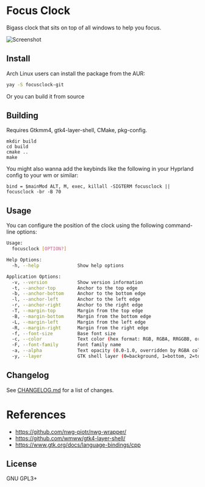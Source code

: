 # Focus Clock

Bigass clock that sits on top of all windows to help you focus.

![Screenshot](./.github/screenshot.png)

## Install

Arch Linux users can install the package from the AUR:

```sh
yay -S focusclock-git
```

Or you can build it from source

## Building

Requires Gtkmm4, gtk4-layer-shell, CMake, pkg-config.

```
mkdir build
cd build
cmake ..
make
```

You might also wanna add the keybinds like the following in your Hyprland config
to your wm or similar:

```
bind = $mainMod ALT, M, exec, killall -SIGTERM focusclock || focusclock -br -B 70
```

## Usage

You can configure the position of the clock using the following command-line
options:

```sh
Usage:
  focusclock [OPTION?]

Help Options:
  -h, --help              Show help options

Application Options:
  -v, --version           Show version information
  -t, --anchor-top        Anchor to the top edge
  -b, --anchor-bottom     Anchor to the bottom edge
  -l, --anchor-left       Anchor to the left edge
  -r, --anchor-right      Anchor to the right edge
  -T, --margin-top        Margin from the top edge
  -B, --margin-bottom     Margin from the bottom edge
  -L, --margin-left       Margin from the left edge
  -R, --margin-right      Margin from the right edge
  -f, --font-size         Base font size
  -c, --color             Text color (hex format: RGB, RGBA, RRGGBB, or RRGGBBAA)
  -F, --font-family       Font family name
  -a, --alpha             Text opacity (0.0-1.0, overridden by RGBA color)
  -y, --layer             GTK shell layer (0=background, 1=bottom, 2=top, 3=overlay, 4=no_layer)
```

## Changelog

See [CHANGELOG.md](CHANGELOG.md) for a list of changes.

# References

- https://github.com/nwg-piotr/nwg-wrapper/
- https://github.com/wmww/gtk4-layer-shell/
- https://www.gtk.org/docs/language-bindings/cpp

## License

GNU GPL3+
